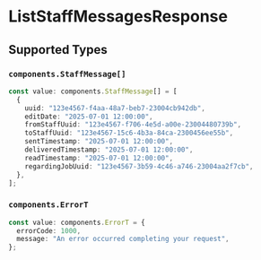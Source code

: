 # ListStaffMessagesResponse


## Supported Types

### `components.StaffMessage[]`

```typescript
const value: components.StaffMessage[] = [
  {
    uuid: "123e4567-f4aa-48a7-beb7-23004cb942db",
    editDate: "2025-07-01 12:00:00",
    fromStaffUuid: "123e4567-f706-4e5d-a00e-23004480739b",
    toStaffUuid: "123e4567-15c6-4b3a-84ca-2300456ee55b",
    sentTimestamp: "2025-07-01 12:00:00",
    deliveredTimestamp: "2025-07-01 12:00:00",
    readTimestamp: "2025-07-01 12:00:00",
    regardingJobUuid: "123e4567-3b59-4c46-a746-23004aa2f7cb",
  },
];
```

### `components.ErrorT`

```typescript
const value: components.ErrorT = {
  errorCode: 1000,
  message: "An error occurred completing your request",
};
```

